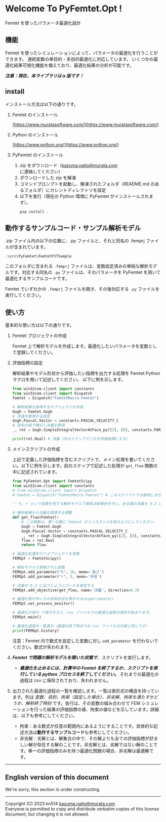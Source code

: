 # Welcome To PyFemtet.Opt !
Femtet を使ったパラメータ最適化設計

## 機能

Femtet を使ったシミュレーションによって、パラメータの最適化を行うことができます。
連続変数の単目的・多目的最適化に対応しています。
いくつかの最適化結果可視化機能を備えており、最適化結果の分析が可能です。

***注意：現在、本ライブラリは α 版です！***

## install

インストール方法は以下の通りです。

1. Femtet のインストール

    [https://www.muratasoftware.com/](https://www.muratasoftware.com/)
    

1. Python のインストール

    [https://www.python.org/](https://www.python.org/)

1. PyFemtet のインストール

    1. zip をダウンロード（[kazuma.naito@murata.com](kazuma.naito@murata.com) に連絡してください）
    1. ダウンロードした zip を解凍
    1. コマンドプロンプトを起動し、解凍されたフォルダ（README.md のあるフォルダ）にカレントディレクトリを設定
    1. 以下を実行（現在の Python 環境に PyFemtet がインストールされます）。
        ```
        pip install .
        ```

## 動作するサンプルコード・サンプル解析モデル
.zip ファイル内の以下の位置に、.py ファイルと、それと同名の .femprj ファイルが含まれています。
```
.\src\PyFemtet\FemtetPJTSample
```
このフォルダに含まれる ```.femprj``` ファイルは、変数設定済みの単純な解析モデルです。対応する同名の ```.py``` ファイルは、そのパラメータを PyFemtet を用いて最適化するサンプルコードです。 

Femtet でいずれかの ```.femprj``` ファイルを開き、その後対応する ```.py``` ファイルを実行してください。



## 使い方

基本的な使い方は以下の通りです。

1. Femtet プロジェクトの作成

    Femtet 上で解析モデルを作成します。最適化したいパラメータを変数として登録してください。

1. 評価指標の設定

    解析結果やモデル形状から評価したい指標を出力する処理を Femtet Python マクロを用いて記述してください。
    以下に例を示します。
    ```python
    from win32com.client import constants
    from win32com.client import Dispatch
    Femtet = Dispatch("FemtetMacro.Femtet")

    # 解析結果を取得するオブジェクトを作成
    Gogh = Femtet.Gogh
    # 流速を取得する設定
    Gogh.Pascal.Vector = constants.PASCAL_VELOCITY_C
    # 目的の面で積分し流量を取得
    _, ret = Gogh.SimpleIntegralVectorAtFace_py([2], [0], constants.PART_VEC_Y_PART_C)

    print(ret.Real) # 流量（次のステップでこれを評価指標にする）
    ```

1. メインスクリプトの作成

    上記で定義した評価指標を含むスクリプトで、メイン処理を書いてください。以下に例を示します。前のステップで記述した処理が ```get_flow``` 関数の中に記述されています。

    ```python
    from PyFemtet.Opt import FemtetScipy
    from win32com.client import constants
    # from win32com.client import Dispatch
    # Femtet = Dispatch("FemtetMacro.Femtet") # このスクリプトでは使用しません

    '''h, r という変数を有する解析モデルで簡易流体解析を行い、ある面の流量を 0.3 にしたい場合を想定したスクリプト'''

    # 解析結果から流量を取得する関数
    def get_flow(Femtet):
        # この関数は、第一引数に Femtet のインスタンスを取るようにしてください。
        Gogh = Femtet.Gogh
        Gogh.Pascal.Vector = constants.PASCAL_VELOCITY_C
        _, ret = Gogh.SimpleIntegralVectorAtFace_py([2], [0], constants.PART_VEC_Y_PART_C)
        flow = ret.Real
        return flow

    # 最適化処理を行うオブジェクトを用意
    FEMOpt = FemtetScipy()

    # 解析モデルで登録された変数
    FEMOpt.add_parameter("h", 10, memo='高さ')
    FEMOpt.add_parameter("r", 5, memo='半径')

    # 流量が 0.3 に近づくようにゴールを設定する
    FEMOpt.add_objective(get_flow, name='流量', direction=0.3)

    # 最適化実行中にその収束状況を表示する(experimental)
    FEMOpt.set_process_monitor()

    # 最適化の実行 ※実行すると、csv ファイルでの最適化過程の保存が始まります。
    FEMOpt.main()

    # 最適化過程の一覧表示（最適化終了時点での csv ファイルの内容と同じです）
    print(FEMOpt.history)

    ```
    注意：Femtet 内で数式を設定した変数に対し ```add_parameter``` を行わないでください。数式が失われます。

1. ***Femtet で問題の解析モデルを開いた状態で***、スクリプトを実行します。

    - ***最適化を止めるには、計算中の Femtet を終了するか、スクリプトを実行している python プロセスを終了してください。*** それまでの最適化の過程は csv に保存されており、失われません。
    
1. 出力された最適化過程の一覧を確認します。一覧は表形式の構造を持っています。列は *変数、目的、拘束（設定した場合）、非劣解、拘束を満たすかどうか、解析終了時刻* です。各行は、その変数の組み合わせで FEM シミュレーションを行った結果の評価指標の値、拘束の値などを示しています。詳細は、以下も参考にしてください。
    - 拘束：ある数式が任意の範囲内にあるようにすることです。具体的な記述方法は**動作するサンプルコード**も参考にしてください。
    - 非劣解：劣解とは、解集合の中で、その解よりも全ての評価指標が好ましい解が存在する解のことです。非劣解とは、劣解ではない解のことです。単一の評価指標のみを持つ最適化問題の場合、非劣解は最適解です。


---

## English version of this document
We're sorry, this section is under constructing.

---
Copyright (C) 2023 kn514 <kazuma.naito@murata.com>  
Everyone is permitted to copy and distribute verbatim copies
of this license document, but changing it is not allowed.